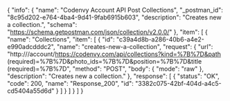 {
  "info": {
    "name": "Codenvy Account API Post Collections",
    "_postman_id": "8c95d202-e764-4ba4-9d41-9fab6915b603",
    "description": "Creates new a collection.",
    "schema": "https://schema.getpostman.com/json/collection/v2.0.0/"
  },
  "item": [
    {
      "name": "Collections",
      "item": [
        {
          "id": "c39a4d8b-a286-40b6-a4e2-e990adcdddc2",
          "name": "creates-new-a-collection",
          "request": {
            "url": "http:///account/https://codenvy.com/api/collections?kind=%7B%7D&path (required)=%7B%7D&photo_ids=%7B%7D&position=%7B%7D&title (required)=%7B%7D",
            "method": "POST",
            "body": {
              "mode": "raw"
            },
            "description": "Creates new a collection."
          },
          "response": [
            {
              "status": "OK",
              "code": 200,
              "name": "Response_200",
              "id": "3382c075-42bf-404d-a4c5-cd5404a55d6d"
            }
          ]
        }
      ]
    }
  ]
}